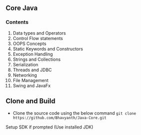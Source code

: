 ## Core Java

### Contents
1. Data types and Operators
2. Control Flow statements
3. OOPS Concepts
4. Static Keywords and Constructors
5. Exception Handling
6. Strings and Collections
7. Serialization
8. Threads and JDBC
9. Networking 
10. File Management
11. Swing and JavaFx

## Clone and Build
- Clone the source code using the below command
```git clone https://github.com/Bhavyanth/Java-Core.git```

Setup SDK if prompted (Use installed JDK)